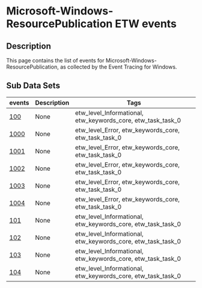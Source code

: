 # Microsoft-Windows-ResourcePublication ETW events

## Description
This page contains the list of events for Microsoft-Windows-ResourcePublication, as collected by the Event Tracing for Windows.

## Sub Data Sets
|events|Description|Tags|
|---|---|---|
|[100](events/event-100.md)|None|etw_level_Informational, etw_keywords_core, etw_task_task_0|
|[1000](events/event-1000.md)|None|etw_level_Error, etw_keywords_core, etw_task_task_0|
|[1001](events/event-1001.md)|None|etw_level_Error, etw_keywords_core, etw_task_task_0|
|[1002](events/event-1002.md)|None|etw_level_Error, etw_keywords_core, etw_task_task_0|
|[1003](events/event-1003.md)|None|etw_level_Error, etw_keywords_core, etw_task_task_0|
|[1004](events/event-1004.md)|None|etw_level_Error, etw_keywords_core, etw_task_task_0|
|[101](events/event-101.md)|None|etw_level_Informational, etw_keywords_core, etw_task_task_0|
|[102](events/event-102.md)|None|etw_level_Informational, etw_keywords_core, etw_task_task_0|
|[103](events/event-103.md)|None|etw_level_Informational, etw_keywords_core, etw_task_task_0|
|[104](events/event-104.md)|None|etw_level_Informational, etw_keywords_core, etw_task_task_0|
